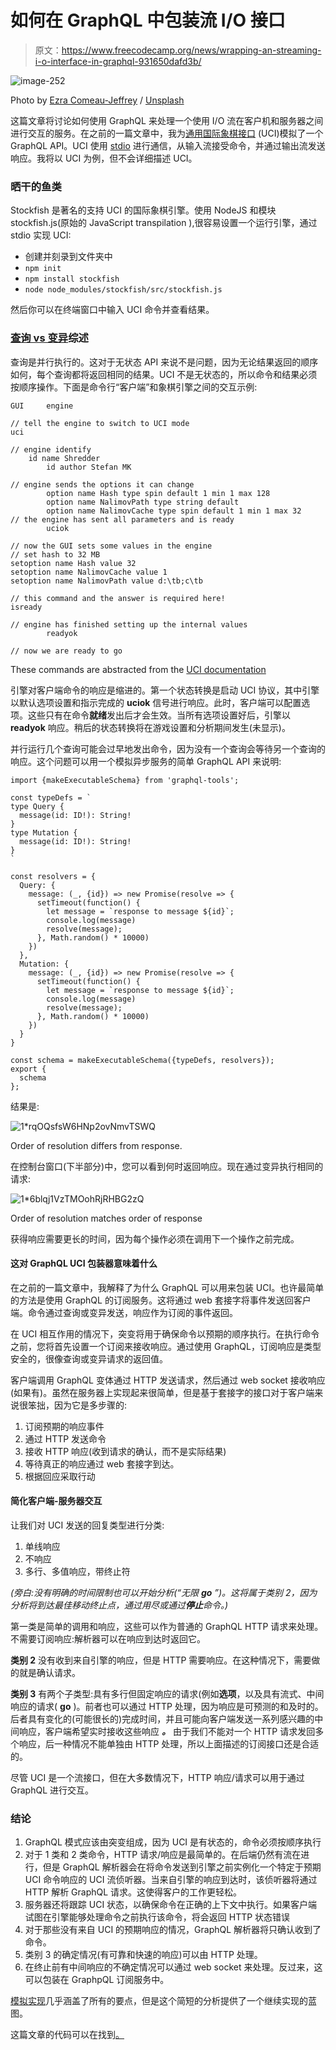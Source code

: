 # 如何在 GraphQL 中包装流 I/O 接口

> 原文：<https://www.freecodecamp.org/news/wrapping-an-streaming-i-o-interface-in-graphql-931650dafd3b/>

![image-252](img/13451b38514316001d89581746fa121b.png)

Photo by [Ezra Comeau-Jeffrey](https://unsplash.com/@emcomeau?utm_source=ghost&utm_medium=referral&utm_campaign=api-credit) / [Unsplash](https://unsplash.com/?utm_source=ghost&utm_medium=referral&utm_campaign=api-credit)

这篇文章将讨论如何使用 GraphQL 来处理一个使用 I/O 流在客户机和服务器之间进行交互的服务。在之前的一篇文章中，我为[通用国际象棋接口](http://wbec-ridderkerk.nl/html/UCIProtocol.html) (UCI)模拟了一个 GraphQL API。UCI 使用 [stdio](https://www.urbandictionary.com/define.php?term=stdio) 进行通信，从输入流接受命令，并通过输出流发送响应。我将以 UCI 为例，但不会详细描述 UCI。

### 晒干的鱼类

Stockfish 是著名的支持 UCI 的国际象棋引擎。使用 NodeJS 和模块 stockfish.js(原始的 JavaScript transpilation ),很容易设置一个运行引擎，通过 stdio 实现 UCI:

*   创建并刻录到文件夹中
*   `npm init`
*   `npm install stockfish`
*   `node node_modules/stockfish/src/stockfish.js`

然后你可以在终端窗口中输入 UCI 命令并查看结果。

### [查询 vs 变异](http://graphql.org/learn/schema/#the-query-and-mutation-types)综述

查询是并行执行的。这对于无状态 API 来说不是问题，因为无论结果返回的顺序如何，每个查询都将返回相同的结果。UCI 不是无状态的，所以命令和结果必须按顺序操作。下面是命令行“客户端”和象棋引擎之间的交互示例:

```
GUI     engine

// tell the engine to switch to UCI mode
uci

// engine identify  
    id name Shredder
		id author Stefan MK

// engine sends the options it can change
		option name Hash type spin default 1 min 1 max 128
		option name NalimovPath type string default 
		option name NalimovCache type spin default 1 min 1 max 32
// the engine has sent all parameters and is ready
		uciok

// now the GUI sets some values in the engine
// set hash to 32 MB
setoption name Hash value 32
setoption name NalimovCache value 1
setoption name NalimovPath value d:\tb;c\tb

// this command and the answer is required here!
isready

// engine has finished setting up the internal values
		readyok

// now we are ready to go
```

These commands are abstracted from the [UCI documentation](http://wbec-ridderkerk.nl/html/UCIProtocol.html)

引擎对客户端命令的响应是缩进的。第一个状态转换是启动 UCI 协议，其中引擎以默认选项设置和指示完成的 **uciok** 信号进行响应。此时，客户端可以配置选项。这些只有在命令**就绪**发出后才会生效。当所有选项设置好后，引擎以 **readyok** 响应。稍后的状态转换将在游戏设置和分析期间发生(未显示)。

并行运行几个查询可能会过早地发出命令，因为没有一个查询会等待另一个查询的响应。这个问题可以用一个模拟异步服务的简单 GraphQL API 来说明:

```
import {makeExecutableSchema} from 'graphql-tools';

const typeDefs = `
type Query {
  message(id: ID!): String!
}
type Mutation {
  message(id: ID!): String!
}
`

const resolvers = {
  Query: {
    message: (_, {id}) => new Promise(resolve => {
      setTimeout(function() {
        let message = `response to message ${id}`;
        console.log(message)
        resolve(message);
      }, Math.random() * 10000)
    })
  },
  Mutation: {
    message: (_, {id}) => new Promise(resolve => {
      setTimeout(function() {
        let message = `response to message ${id}`;
        console.log(message)
        resolve(message);
      }, Math.random() * 10000)
    })
  }
}

const schema = makeExecutableSchema({typeDefs, resolvers});
export {
  schema
};
```

结果是:

![1*rqOQsfsW6HNp2ovNmvTSWQ](img/4711f38e812e74aef4b33de1af4c2402.png)

Order of resolution differs from response.

在控制台窗口(下半部分)中，您可以看到何时返回响应。现在通过变异执行相同的请求:

![1*6blqj1VzTMOohRjRHBG2zQ](img/9b538a49b06508a27978cbca0c57b5e1.png)

Order of resolution matches order of response

获得响应需要更长的时间，因为每个操作必须在调用下一个操作之前完成。

#### 这对 GraphQL UCI 包装器意味着什么

在之前的一篇文章中，我解释了为什么 GraphQL 可以用来包装 UCI。也许最简单的方法是使用 GraphQL 的订阅服务。这将通过 web 套接字将事件发送回客户端。命令通过查询或变异发送，响应作为订阅的事件返回。

在 UCI 相互作用的情况下，突变将用于确保命令以预期的顺序执行。在执行命令之前，您将首先设置一个订阅来接收响应。通过使用 GraphQL，订阅响应是类型安全的，很像查询或变异请求的返回值。

客户端调用 GraphQL 变体通过 HTTP 发送请求，然后通过 web socket 接收响应(如果有)。虽然在服务器上实现起来很简单，但是基于套接字的接口对于客户端来说很笨拙，因为它是多步骤的:

1.  订阅预期的响应事件
2.  通过 HTTP 发送命令
3.  接收 HTTP 响应(收到请求的确认，而不是实际结果)
4.  等待真正的响应通过 web 套接字到达。
5.  根据回应采取行动

#### 简化客户端-服务器交互

让我们对 UCI 发送的回复类型进行分类:

1.  单线响应
2.  不响应
3.  多行、多值响应，带终止符

*(旁白:没有明确的时间限制也可以开始分析(“无限 **go** ”)。这将属于类别 2，因为分析将到达最佳移动终止点，通过用尽或通过**停止**命令。)*

第一类是简单的调用和响应，这些可以作为普通的 GraphQL HTTP 请求来处理。不需要订阅响应:解析器可以在响应到达时返回它。

**类别 2** 没有收到来自引擎的响应，但是 HTTP 需要响应。在这种情况下，需要做的就是确认请求。

**类别 3** 有两个子类型:具有多行但固定响应的请求(例如**选项**，以及具有流式、中间响应的请求( **go** )。前者也可以通过 HTTP 处理，因为响应是可预测的和及时的。后者具有变化的(可能很长的)完成时间，并且可能向客户端发送一系列感兴趣的中间响应，客户端希望实时接收这些响应 ***。*** 由于我们不能对一个 HTTP 请求发回多个响应，后一种情况不能单独由 HTTP 处理，所以上面描述的订阅接口还是合适的。

尽管 UCI 是一个流接口，但在大多数情况下，HTTP 响应/请求可以用于通过 GraphQL 进行交互。

### 结论

1.  GraphQL 模式应该由突变组成，因为 UCI 是有状态的，命令必须按顺序执行
2.  对于 1 类和 2 类命令，HTTP 请求/响应是最简单的。在后端仍然有流在进行，但是 GraphQL 解析器会在将命令发送到引擎之前实例化一个特定于预期 UCI 命令响应的 UCI 流侦听器。当来自引擎的响应到达时，该侦听器将通过 HTTP 解析 GraphQL 请求。这使得客户的工作更轻松。
3.  服务器还将跟踪 UCI 状态，以确保命令在正确的上下文中执行。如果客户端试图在引擎能够处理命令之前执行该命令，将会返回 HTTP 状态错误
4.  对于那些没有来自 UCI 的预期响应的情况，GraphQL 解析器将只确认收到了命令。
5.  类别 3 的确定情况(有可靠和快速的响应)可以由 HTTP 处理。
6.  在终止前有中间响应的不确定情况可以通过 web socket 来处理。反过来，这可以包装在 GraphpQL 订阅服务中。

[模拟实现](https://github.com/JeffML/chessQ/tree/chessQ-mock)几乎涵盖了所有的要点，但是这个简短的分析提供了一个继续实现的蓝图。

这篇文章的代码可以在找到[。](https://github.com/JeffML/query_async)